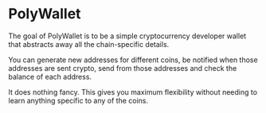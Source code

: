 # PolyWallet

The goal of PolyWallet is to be a simple cryptocurrency developer wallet that abstracts away all the
chain-specific details.

You can generate new addresses for different coins, be notified when those addresses are sent crypto, send from those
addresses and check the balance of each address.

It does nothing fancy. This gives you maximum flexibility without needing to learn anything specific to any of the coins.
